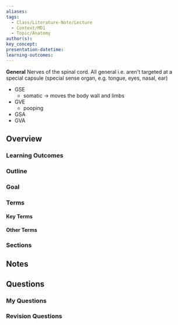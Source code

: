 ```yaml
---
aliases: 
tags:
  - Class/Literature-Note/Lecture
  - Context/MD1
  - Topic/Anatomy
author(s): 
key_concept: 
presentation-datetime: 
learning-outcomes:
---
```


**General** Nerves of the spinal cord. All general i.e. aren't targeted at a special capsule (special sense organ, e.g. tongue, eyes, nasal, ear)
- GSE
	- somatic -> moves the body wall and limbs
- GVE
	- pooping
- GSA
- GVA

## Overview
### Learning Outcomes

### Outline

### Goal

### Terms
#### Key Terms

#### Other Terms

### Sections


## Notes


## Questions

### My Questions
### Revision Questions




